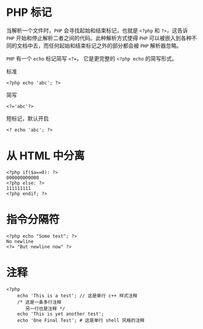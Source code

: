 # PHP 标记
当解析一个文件时，`PHP` 会寻找起始和结束标记，也就是 `<?php` 和 `?>`，这告诉 `PHP` 开始和停止解析二者之间的代码。此种解析方式使得 `PHP` 可以被嵌入到各种不同的文档中去，而任何起始和结束标记之外的部分都会被 `PHP` 解析器忽略。

`PHP` 有一个 `echo` 标记简写 `<?=`， 它是更完整的 `<?php echo` 的简写形式。

标准
```
<?php echo 'abc'; ?>
```

简写
```
<?='abc'?>
```

短标记，默认开启
```
<? echo 'abc'; ?>

```

# 从 HTML 中分离
```
<?php if($a==0): ?>
000000000000
<?php else: ?>
111111111
<?php endif; ?>
```

# 指令分隔符
```
<?php echo "Some text"; ?>
No newline
<?= "But newline now" ?>
```

# 注释
```
<?php
    echo 'This is a test'; // 这是单行 c++ 样式注释
    /* 这是一条多行注释
       另一行也是注释 */
    echo 'This is yet another test';
    echo 'One Final Test'; # 这是单行 shell 风格的注释
```